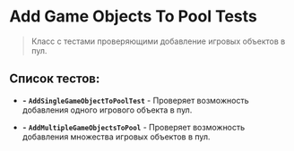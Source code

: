 ﻿# Add Game Objects To Pool Tests

> Класс с тестами проверяющими добавление игровых объектов в пул.

## Список тестов:

- **-** **`AddSingleGameObjectToPoolTest`** - Проверяет возможность добавления одного игрового объекта в пул.


- **-** **`AddMultipleGameObjectsToPool`** - Проверяет возможность добавления множества игровых объектов в пул.